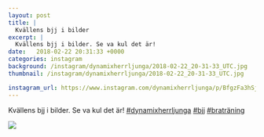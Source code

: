 ```yaml
---
layout: post
title: |
  Kvällens bjj i bilder
excerpt: |
  Kvällens bjj i bilder. Se va kul det är!   
date:   2018-02-22 20:31:33 +0000
categories: instagram
background: /instagram/dynamixherrljunga/2018-02-22_20-31-33_UTC.jpg
thumbnail: /instagram/dynamixherrljunga/2018-02-22_20-31-33_UTC.jpg

instagram_url: https://www.instagram.com/dynamixherrljunga/p/BfgzFa3hSj9
---
```

Kvällens bjj i bilder. Se va kul det är! [#dynamixherrljunga](https://www.instagram.com/explore/tags/dynamixherrljunga/) [#bjj](https://www.instagram.com/explore/tags/bjj/) [#braträning](https://www.instagram.com/explore/tags/braträning/)



<img src='{{ site.baseurl }}/instagram/dynamixherrljunga/2018-02-22_20-31-33_UTC.jpg' class='img-fluid' />
